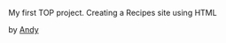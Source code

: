 My first TOP project.
Creating a Recipes site using HTML

by [Andy](https://github.com/nerminDonlag)